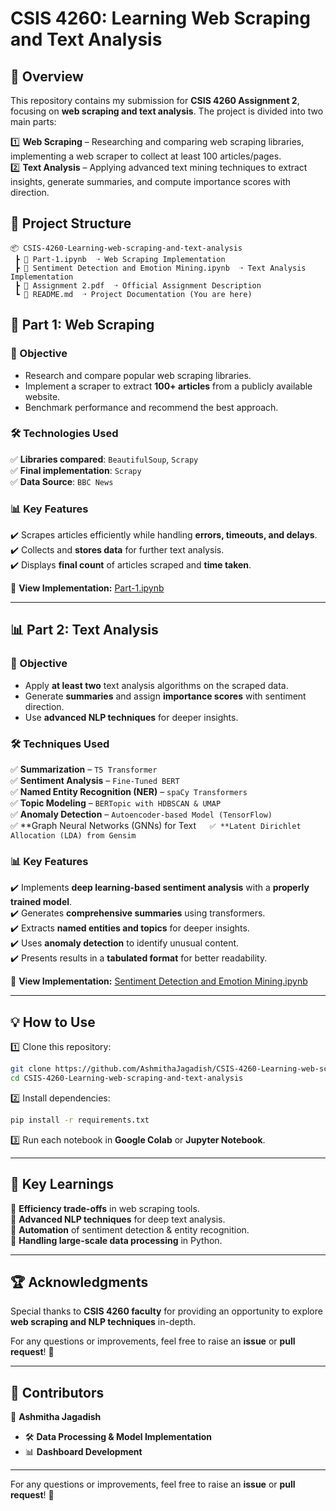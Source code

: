 # CSIS 4260: Learning Web Scraping and Text Analysis  

## 📌 Overview  
This repository contains my submission for **CSIS 4260 Assignment 2**, focusing on **web scraping and text analysis**. The project is divided into two main parts:  

1️⃣ **Web Scraping** – Researching and comparing web scraping libraries, implementing a web scraper to collect at least 100 articles/pages.  
2️⃣ **Text Analysis** – Applying advanced text mining techniques to extract insights, generate summaries, and compute importance scores with direction.  

## 📂 Project Structure  
```
📦 CSIS-4260-Learning-web-scraping-and-text-analysis  
 ┣ 📜 Part-1.ipynb  ➝ Web Scraping Implementation  
 ┣ 📜 Sentiment Detection and Emotion Mining.ipynb  ➝ Text Analysis Implementation  
 ┣ 📜 Assignment 2.pdf  ➝ Official Assignment Description  
 ┗ 📜 README.md  ➝ Project Documentation (You are here)  
```

## 🚀 Part 1: Web Scraping  
### 🔹 Objective  
- Research and compare popular web scraping libraries.  
- Implement a scraper to extract **100+ articles** from a publicly available website.  
- Benchmark performance and recommend the best approach.  

### 🛠️ Technologies Used  
✅ **Libraries compared**: `BeautifulSoup`, `Scrapy`  
✅ **Final implementation**: `Scrapy`  
✅ **Data Source**: `BBC News`  

### 📊 Key Features  
✔️ Scrapes articles efficiently while handling **errors, timeouts, and delays**.  
✔️ Collects and **stores data** for further text analysis.  
✔️ Displays **final count** of articles scraped and **time taken**.  

🔗 **View Implementation:** [Part-1.ipynb](https://github.com/AshmithaJagadish/CSIS-4260-Learning-web-scraping-and-text-analysis/blob/main/Part-1.ipynb)  

---

## 📊 Part 2: Text Analysis  
### 🔹 Objective  
- Apply **at least two** text analysis algorithms on the scraped data.  
- Generate **summaries** and assign **importance scores** with sentiment direction.  
- Use **advanced NLP techniques** for deeper insights.  

### 🛠️ Techniques Used  
✅ **Summarization** – `T5 Transformer`  
✅ **Sentiment Analysis** – `Fine-Tuned BERT`  
✅ **Named Entity Recognition (NER)** – `spaCy Transformers`  
✅ **Topic Modeling** – `BERTopic with HDBSCAN & UMAP`  
✅ **Anomaly Detection** – `Autoencoder-based Model (TensorFlow)`  
✅ **Graph Neural Networks (GNNs) for Text`  
✅ **Latent Dirichlet Allocation (LDA) from Gensim`  

### 📊 Key Features  
✔️ Implements **deep learning-based sentiment analysis** with a **properly trained model**.  
✔️ Generates **comprehensive summaries** using transformers.  
✔️ Extracts **named entities and topics** for deeper insights.  
✔️ Uses **anomaly detection** to identify unusual content.  
✔️ Presents results in a **tabulated format** for better readability.  

🔗 **View Implementation:** [Sentiment Detection and Emotion Mining.ipynb](https://github.com/AshmithaJagadish/CSIS-4260-Learning-web-scraping-and-text-analysis/blob/main/Sentiment%20Detection%20and%20Emotion%20Mining.ipynb)  

---

## 💡 How to Use  
1️⃣ Clone this repository:  
   ```sh
   git clone https://github.com/AshmithaJagadish/CSIS-4260-Learning-web-scraping-and-text-analysis.git
   cd CSIS-4260-Learning-web-scraping-and-text-analysis
   ```

2️⃣ Install dependencies:  
   ```sh
   pip install -r requirements.txt
   ```

3️⃣ Run each notebook in **Google Colab** or **Jupyter Notebook**.  

---

## 🎯 Key Learnings  
🔹 **Efficiency trade-offs** in web scraping tools.  
🔹 **Advanced NLP techniques** for deep text analysis.  
🔹 **Automation** of sentiment detection & entity recognition.  
🔹 **Handling large-scale data processing** in Python.  

---

## 🏆 Acknowledgments  
Special thanks to **CSIS 4260 faculty** for providing an opportunity to explore **web scraping and NLP techniques** in-depth.  

For any questions or improvements, feel free to raise an **issue** or **pull request**! 🚀  


---

## 👥 Contributors  
📌 **Ashmitha Jagadish**  
- 🛠️ **Data Processing & Model Implementation**  
- 📊 **Dashboard Development**  

---

For any questions or improvements, feel free to raise an **issue** or **pull request**! 🚀  

